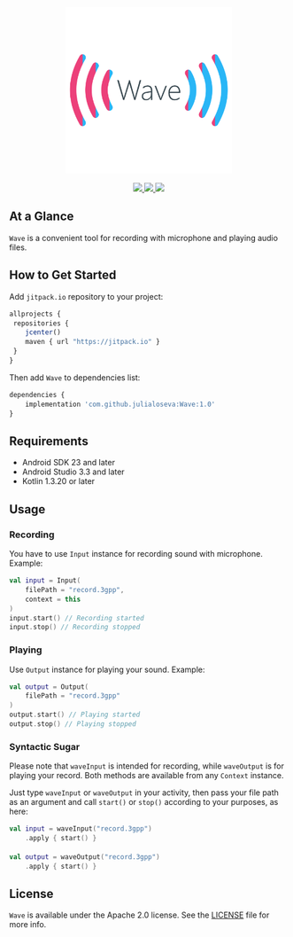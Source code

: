 <p align="center" >
	<img src="images/logo_2048_2048.png" alt="Wave" title="Wave" width="300" height="300">
</p>

<p align="center">
	<a href="https://http://www.android.com">
		<img src="https://img.shields.io/badge/android-23-green.svg?style=flat">
	</a>
	<a href="https://jitpack.io/#julialoseva/Wave">
		<img src="https://jitpack.io/v/julialoseva/Wave.svg">
	</a>
	<a href="https://tldrlegal.com/license/apache-license-2.0-(apache-2.0)">
		<img src="https://img.shields.io/badge/License-Apache 2.0-blue.svg?style=flat">
	</a>
</p>

## At a Glance

`Wave` is a convenient tool for recording with microphone and playing audio files.

## How to Get Started

Add `jitpack.io` repository to your project:

```javascript
allprojects {
 repositories {
    jcenter()
    maven { url "https://jitpack.io" }
 }
}
```

Then add `Wave` to dependencies list:

```javascript
dependencies {
    implementation 'com.github.julialoseva:Wave:1.0'
}
```

## Requirements

* Android SDK 23 and later
* Android Studio 3.3 and later
* Kotlin 1.3.20 or later

## Usage

### Recording

You have to use `Input` instance for recording sound with microphone. Example:

```kotlin
val input = Input(
    filePath = "record.3gpp",
    context = this
)
input.start() // Recording started
input.stop() // Recording stopped
```

### Playing

Use `Output` instance for playing your sound. Example:

```kotlin
val output = Output(
    filePath = "record.3gpp"
)
output.start() // Playing started
output.stop() // Playing stopped
```

### Syntactic Sugar

Please note that `waveInput` is intended for recording, while `waveOutput` is for playing your record. Both methods are available from any `Context` instance.

Just type `waveInput` or `waveOutput` in your activity, then pass your file path as an argument and call `start()` or `stop()` according to your purposes, as here:

```kotlin
val input = waveInput("record.3gpp")
    .apply { start() }

val output = waveOutput("record.3gpp")
    .apply { start() }
```

## License

`Wave` is available under the Apache 2.0 license. See the [LICENSE](./LICENSE) file for more info.
